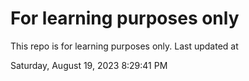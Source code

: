 # For learning purposes only
This repo is for learning purposes only.
Last updated at

Saturday, August 19, 2023 8:29:41 PM

